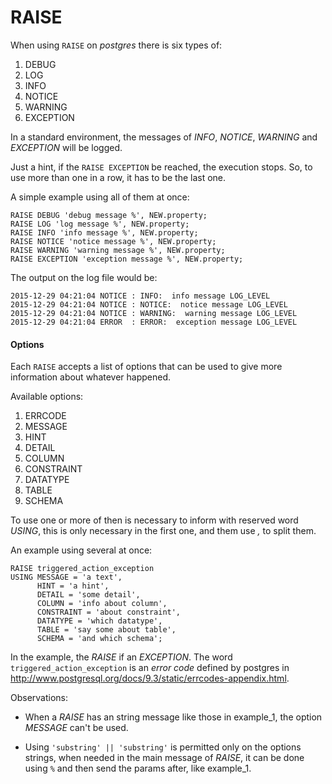 RAISE
=====

When using `RAISE` on *postgres* there is six types of:

1. DEBUG
1. LOG
1. INFO
1. NOTICE
1. WARNING
1. EXCEPTION

In a standard environment, the messages of *INFO*, *NOTICE*, *WARNING* and
*EXCEPTION* will be logged.

Just a hint, if the `RAISE EXCEPTION` be reached, the execution stops.
So, to use more than one in a row, it has to be the last one.

A simple example using all of them at once:

``` example_1
RAISE DEBUG 'debug message %', NEW.property;
RAISE LOG 'log message %', NEW.property;
RAISE INFO 'info message %', NEW.property;
RAISE NOTICE 'notice message %', NEW.property;
RAISE WARNING 'warning message %', NEW.property;
RAISE EXCEPTION 'exception message %', NEW.property;
```

The output on the log file would be:

```
2015-12-29 04:21:04 NOTICE : INFO:  info message LOG_LEVEL
2015-12-29 04:21:04 NOTICE : NOTICE:  notice message LOG_LEVEL
2015-12-29 04:21:04 NOTICE : WARNING:  warning message LOG_LEVEL
2015-12-29 04:21:04 ERROR  : ERROR:  exception message LOG_LEVEL
```

#### Options

Each `RAISE` accepts a list of options that can be used to give more information
about whatever happened.

Available options:

1. ERRCODE
1. MESSAGE
1. HINT
1. DETAIL
1. COLUMN
1. CONSTRAINT
1. DATATYPE
1. TABLE
1. SCHEMA

To use one or more of then is necessary to inform with reserved word *USING*,
this is only necessary in the first one, and them use *,* to split them.

An example using several at once:

```
RAISE triggered_action_exception
USING MESSAGE = 'a text',
      HINT = 'a hint',
      DETAIL = 'some detail',
      COLUMN = 'info about column',
      CONSTRAINT = 'about constraint',
      DATATYPE = 'which datatype',
      TABLE = 'say some about table',
      SCHEMA = 'and which schema';
```

In the example, the *RAISE* if an _EXCEPTION_.
The word `triggered_action_exception` is an *error code* defined by postgres in
http://www.postgresql.org/docs/9.3/static/errcodes-appendix.html.

Observations:

* When a *RAISE* has an string message like those in example_1, the option
*MESSAGE* can't be used.

* Using `'substring' || 'substring'` is permitted only on the options strings,
when needed in the main message of *RAISE*, it can be done using `%` and then
send the params after, like example_1.

